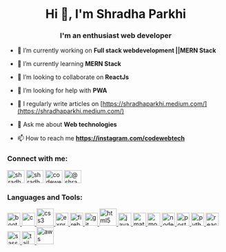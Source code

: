 <h1 align="center">Hi 👋, I'm Shradha Parkhi</h1>
<h3 align="center">I'm an enthusiast web developer</h3>

- 🔭 I’m currently working on **Full stack webdevelopment ||MERN Stack**

- 🌱 I’m currently learning **MERN Stack**

- 👯 I’m looking to collaborate on **ReactJs**

- 🤝 I’m looking for help with **PWA**

- 📝 I regularly write articles on [https://shradhaparkhi.medium.com/](https://shradhaparkhi.medium.com/)

- 💬 Ask me about **Web technologies**

- 📫 How to reach me **https://instagram.com/codewebtech**


<h3 align="left">Connect with me:</h3>
<p align="left">
<a href="https://twitter.com/shradhaparkhi" target="blank"><img align="center" src="https://cdn.jsdelivr.net/npm/simple-icons@3.0.1/icons/twitter.svg" alt="shradhaparkhi" height="30" width="40" /></a>
<a href="https://www.linkedin.com/in/shradha-parkhi-06054b191/" target="blank"><img align="center" src="https://cdn.jsdelivr.net/npm/simple-icons@3.0.1/icons/linkedin.svg" alt="shradha parkhi" height="30" width="40" /></a>
<a href="https://instagram.com/codewebtech" target="blank"><img align="center" src="https://cdn.jsdelivr.net/npm/simple-icons@3.0.1/icons/instagram.svg" alt="codewebtech" height="30" width="40" /></a>
<a href="https://medium.com/@shradhaparkhi" target="blank"><img align="center" src="https://cdn.jsdelivr.net/npm/simple-icons@3.0.1/icons/medium.svg" alt="@shradhaparki" height="30" width="40" /></a>
</p>

<h3 align="left">Languages and Tools:</h3>
<p align="left">
<!--  <a href="https://www.arduino.cc/" target="_blank"> <img src="https://cdn.worldvectorlogo.com/logos/arduino-1.svg" alt="arduino" width="40" height="40"/> </a>  -->
 
 <a href="https://getbootstrap.com" target="_blank"> <img src="https://devicons.github.io/devicon/devicon.git/icons/bootstrap/bootstrap-plain.svg" alt="bootstrap" width="30" height="30"/> </a> 
 <a href="https://www.cprogramming.com/" target="_blank"> <img src="https://devicons.github.io/devicon/devicon.git/icons/c/c-original.svg" alt="c" width="30" height="30"/> </a> 
  <a href="https://www.w3schools.com/css/" target="_blank"> <img src="https://devicons.github.io/devicon/devicon.git/icons/css3/css3-original-wordmark.svg" alt="css3" width="40" height="40"/> </a> <a href="https://expressjs.com" target="_blank"> <img src="https://devicons.github.io/devicon/devicon.git/icons/express/express-original-wordmark.svg" alt="express" width="30" height="30"/> </a> <a href="https://firebase.google.com/" target="_blank"> <img src="https://www.vectorlogo.zone/logos/firebase/firebase-icon.svg" alt="firebase" width="30" height="30"/> </a> <a href="https://git-scm.com/" target="_blank"> <img src="https://www.vectorlogo.zone/logos/git-scm/git-scm-icon.svg" alt="git" width="30" height="30"/> </a> <a href="https://www.w3.org/html/" target="_blank"> <img src="https://devicons.github.io/devicon/devicon.git/icons/html5/html5-original-wordmark.svg" alt="html5" width="40" height="40"/> </a> <a href="https://developer.mozilla.org/en-US/docs/Web/JavaScript" target="_blank"> <img src="https://devicons.github.io/devicon/devicon.git/icons/javascript/javascript-original.svg" alt="javascript" width="30" height="30"/> </a> <a href="https://materializecss.com/" target="_blank"> <img src="https://raw.githubusercontent.com/prplx/svg-logos/5585531d45d294869c4eaab4d7cf2e9c167710a9/svg/materialize.svg" alt="materialize" width="30" height="30"/> </a> <a href="https://www.mongodb.com/" target="_blank"> <img src="https://devicons.github.io/devicon/devicon.git/icons/mongodb/mongodb-original-wordmark.svg" alt="mongodb" width="30" height="30"/> </a> <a href="https://nodejs.org" target="_blank"> <img src="https://devicons.github.io/devicon/devicon.git/icons/nodejs/nodejs-original-wordmark.svg" alt="nodejs" width="30" height="30"/> </a> <a href="https://postman.com" target="_blank"> <img src="https://www.vectorlogo.zone/logos/getpostman/getpostman-icon.svg" alt="postman" width="30" height="30"/> </a>
  <a href="https://www.python.org" target="_blank"> <img src="https://devicons.github.io/devicon/devicon.git/icons/python/python-original.svg" alt="python" width="30" height="30"/> </a> <a href="https://reactjs.org/" target="_blank"> <img src="https://devicons.github.io/devicon/devicon.git/icons/react/react-original-wordmark.svg" alt="react" width="30" height="30"/> </a> 
  <a href="https://sass-lang.com" target="_blank"> <img src="https://devicons.github.io/devicon/devicon.git/icons/sass/sass-original.svg" alt="sass" width="30" height="30"/> </a>
  <a href="https://tailwindcss.com/" target="_blank"> <img src="https://www.vectorlogo.zone/logos/tailwindcss/tailwindcss-icon.svg" alt="tailwind" width="30" height="30"/> </a>  <a href="https://aws.amazon.com" target="_blank"> <img src="https://devicons.github.io/devicon/devicon.git/icons/amazonwebservices/amazonwebservices-original-wordmark.svg" alt="aws" width="40" height="40"/> </a>
</p>
  
